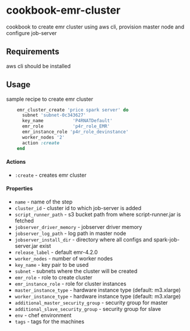 # cookbook-emr-cluster
cookbook to create emr cluster using aws cli, provision master node and configure job-server

Requirements
----------------------
aws cli should be installed

Usage
-----------------------

sample recipe to create emr cluster

```ruby
	emr_cluster_create 'price spark server' do
	  subnet 'subnet-0c343627'
	  key_name 			 'P4RNATDefault'
	  emr_role 			 'p4r_role_EMR'
	  emr_instance_role 'p4r_role_devinstance'
	  worker_nodes '2'
	  action :create
	end
```

#### Actions
- `:create` - creates emr cluster

#### Properties
- `name` - name of the step
- `cluster_id` - cluster id to which job-server is added
- `script_runner_path` - s3 bucket path from where script-runner.jar is fetched
- `jobserver_driver_memory` - jobserver driver memory
- `jobserver_log_path` - log path in master node
- `jobserver_install_dir` - directory where all configs and spark-job-server.jar exist
- `release_label` - default emr-4.2.0
- `worker_nodes` - number of worker nodes
- `key_name` - key pair to be used
- `subnet` - subnets where the cluster will be created
- `emr_role` - role to create cluster
- `emr_instance_role` - role for cluster instances
- `master_instance_type` - hardware instance type (default: m3.xlarge)
- `worker_instance_type` - hardware instance type (default: m3.xlarge)
- `additional_master_security_group` - security group for master
- `additional_slave_security_group` - security group for slave 
- `env` - chef environment
- `tags` - tags for the machines
